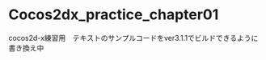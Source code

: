Cocos2dx_practice_chapter01
===========================

cocos2d-x練習用　テキストのサンプルコードをver3.1.1でビルドできるように書き換え中
